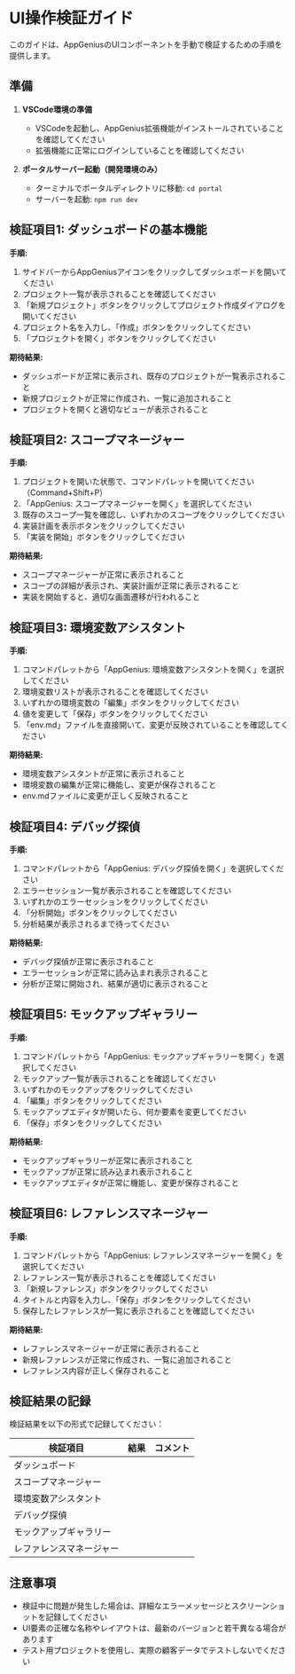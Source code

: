 # UI操作検証ガイド

このガイドは、AppGeniusのUIコンポーネントを手動で検証するための手順を提供します。

## 準備

1. **VSCode環境の準備**
   - VSCodeを起動し、AppGenius拡張機能がインストールされていることを確認してください
   - 拡張機能に正常にログインしていることを確認してください

2. **ポータルサーバー起動（開発環境のみ）**
   - ターミナルでポータルディレクトリに移動: `cd portal`
   - サーバーを起動: `npm run dev`

## 検証項目1: ダッシュボードの基本機能

**手順:**
1. サイドバーからAppGeniusアイコンをクリックしてダッシュボードを開いてください
2. プロジェクト一覧が表示されることを確認してください
3. 「新規プロジェクト」ボタンをクリックしてプロジェクト作成ダイアログを開いてください
4. プロジェクト名を入力し、「作成」ボタンをクリックしてください
5. 「プロジェクトを開く」ボタンをクリックしてください

**期待結果:**
- ダッシュボードが正常に表示され、既存のプロジェクトが一覧表示されること
- 新規プロジェクトが正常に作成され、一覧に追加されること
- プロジェクトを開くと適切なビューが表示されること

## 検証項目2: スコープマネージャー

**手順:**
1. プロジェクトを開いた状態で、コマンドパレットを開いてください（Command+Shift+P）
2. 「AppGenius: スコープマネージャーを開く」を選択してください
3. 既存のスコープ一覧を確認し、いずれかのスコープをクリックしてください
4. 実装計画を表示ボタンをクリックしてください
5. 「実装を開始」ボタンをクリックしてください

**期待結果:**
- スコープマネージャーが正常に表示されること
- スコープの詳細が表示され、実装計画が正常に表示されること
- 実装を開始すると、適切な画面遷移が行われること

## 検証項目3: 環境変数アシスタント

**手順:**
1. コマンドパレットから「AppGenius: 環境変数アシスタントを開く」を選択してください
2. 環境変数リストが表示されることを確認してください
3. いずれかの環境変数の「編集」ボタンをクリックしてください
4. 値を変更して「保存」ボタンをクリックしてください
5. 「env.md」ファイルを直接開いて、変更が反映されていることを確認してください

**期待結果:**
- 環境変数アシスタントが正常に表示されること
- 環境変数の編集が正常に機能し、変更が保存されること
- env.mdファイルに変更が正しく反映されること

## 検証項目4: デバッグ探偵

**手順:**
1. コマンドパレットから「AppGenius: デバッグ探偵を開く」を選択してください
2. エラーセッション一覧が表示されることを確認してください
3. いずれかのエラーセッションをクリックしてください
4. 「分析開始」ボタンをクリックしてください
5. 分析結果が表示されるまで待ってください

**期待結果:**
- デバッグ探偵が正常に表示されること
- エラーセッションが正常に読み込まれ表示されること
- 分析が正常に開始され、結果が適切に表示されること

## 検証項目5: モックアップギャラリー

**手順:**
1. コマンドパレットから「AppGenius: モックアップギャラリーを開く」を選択してください
2. モックアップ一覧が表示されることを確認してください
3. いずれかのモックアップをクリックしてください
4. 「編集」ボタンをクリックしてください
5. モックアップエディタが開いたら、何か要素を変更してください
6. 「保存」ボタンをクリックしてください

**期待結果:**
- モックアップギャラリーが正常に表示されること
- モックアップが正常に読み込まれ表示されること
- モックアップエディタが正常に機能し、変更が保存されること

## 検証項目6: レファレンスマネージャー

**手順:**
1. コマンドパレットから「AppGenius: レファレンスマネージャーを開く」を選択してください
2. レファレンス一覧が表示されることを確認してください
3. 「新規レファレンス」ボタンをクリックしてください
4. タイトルと内容を入力し、「保存」ボタンをクリックしてください
5. 保存したレファレンスが一覧に表示されることを確認してください

**期待結果:**
- レファレンスマネージャーが正常に表示されること
- 新規レファレンスが正常に作成され、一覧に追加されること
- レファレンス内容が正しく保存されること

## 検証結果の記録

検証結果を以下の形式で記録してください：

| 検証項目 | 結果 | コメント |
|---------|------|---------|
| ダッシュボード | | |
| スコープマネージャー | | |
| 環境変数アシスタント | | |
| デバッグ探偵 | | |
| モックアップギャラリー | | |
| レファレンスマネージャー | | |

## 注意事項

- 検証中に問題が発生した場合は、詳細なエラーメッセージとスクリーンショットを記録してください
- UI要素の正確な名称やレイアウトは、最新のバージョンと若干異なる場合があります
- テスト用プロジェクトを使用し、実際の顧客データでテストしないでください